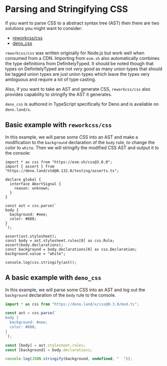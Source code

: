 # Parsing and Stringifying CSS

If you want to parse CSS to a abstract syntax tree (AST) then there are two
solutions you might want to consider:

- [reworkcss/css](https://github.com/reworkcss/css)
- [deno_css](https://deno.land/x/css)

`reworkcss/css` was written originally for Node.js but work well when consumed
from a CDN. Importing from `esm.sh` also automatically combines the type
definitions from DefinitelyTyped. It should be noted though that types on
DefinitelyTyped are not _very good_ as many union types that should be tagged
union types are just union types which leave the types very ambiguous and
require a lot of type casting.

Also, if you want to take an AST and generate CSS, `reworkcss/css` also provides
capability to stringify the AST it generates.

`deno_css` is authored in TypeScript specifically for Deno and is available on
`deno.land/x`.

## Basic example with `reworkcss/css`

In this example, we will parse some CSS into an AST and make a modification to
the `background` declaration of the `body` rule, to change the color to `white`.
Then we will stringify the modified CSS AST and output it to the console:

```ts, ignore
import * as css from "https://esm.sh/css@3.0.0";
import { assert } from "https://deno.land/std@0.132.0/testing/asserts.ts";

declare global {
  interface AbortSignal {
    reason: unknown;
  }
}

const ast = css.parse(`
body {
  background: #eee;
  color: #888;
}
`);

assert(ast.stylesheet);
const body = ast.stylesheet.rules[0] as css.Rule;
assert(body.declarations);
const background = body.declarations[0] as css.Declaration;
background.value = "white";

console.log(css.stringify(ast));
```

## A basic example with `deno_css`

In this example, we will parse some CSS into an AST and log out the `background`
declaration of the `body` rule to the console.

```ts
import * as css from "https://deno.land/x/css@0.3.0/mod.ts";

const ast = css.parse(`
body {
  background: #eee;
  color: #888;
}
`);

const [body] = ast.stylesheet.rules;
const [background] = body.declarations;

console.log(JSON.stringify(background, undefined, "  "));
```
